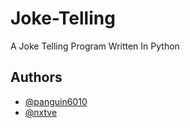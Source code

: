 # Joke-Telling
A Joke Telling Program Written In Python

## Authors

- [@panguin6010](https://www.github.com/panguin6010)
- [@nxtve](https://www.github.com/nxtve)
